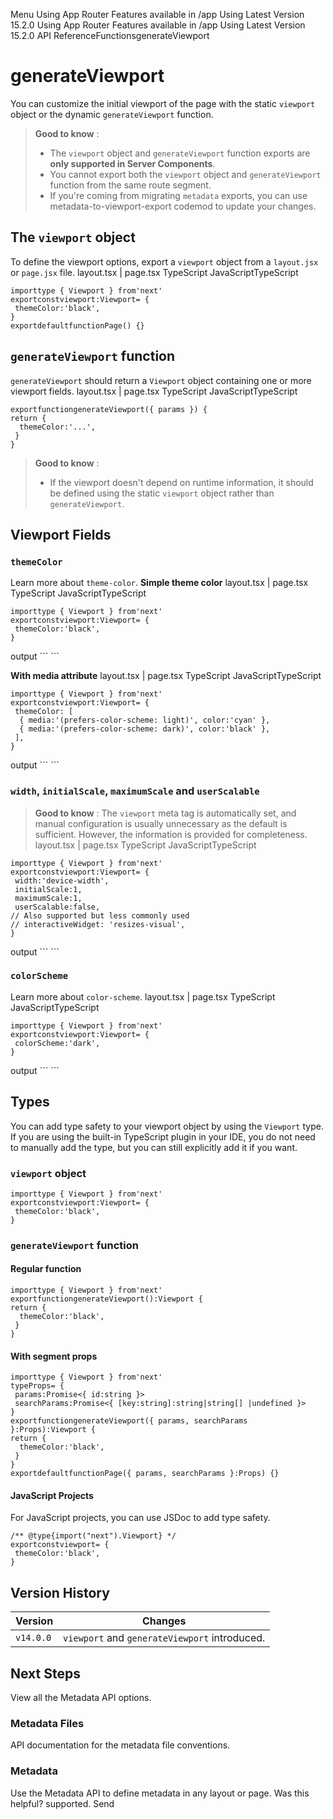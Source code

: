 Menu
Using App Router
Features available in /app
Using Latest Version
15.2.0
Using App Router
Features available in /app
Using Latest Version
15.2.0
API ReferenceFunctionsgenerateViewport
# generateViewport
You can customize the initial viewport of the page with the static `viewport` object or the dynamic `generateViewport` function.
> **Good to know** :
>   * The `viewport` object and `generateViewport` function exports are **only supported in Server Components**.
>   * You cannot export both the `viewport` object and `generateViewport` function from the same route segment.
>   * If you're coming from migrating `metadata` exports, you can use metadata-to-viewport-export codemod to update your changes.
> 

## The `viewport` object
To define the viewport options, export a `viewport` object from a `layout.jsx` or `page.jsx` file.
layout.tsx | page.tsx
TypeScript
JavaScriptTypeScript
```
importtype { Viewport } from'next'
exportconstviewport:Viewport= {
 themeColor:'black',
}
exportdefaultfunctionPage() {}
```

## `generateViewport` function
`generateViewport` should return a `Viewport` object containing one or more viewport fields.
layout.tsx | page.tsx
TypeScript
JavaScriptTypeScript
```
exportfunctiongenerateViewport({ params }) {
return {
  themeColor:'...',
 }
}
```

> **Good to know** :
>   * If the viewport doesn't depend on runtime information, it should be defined using the static `viewport` object rather than `generateViewport`.
> 

## Viewport Fields
### `themeColor`
Learn more about `theme-color`.
**Simple theme color**
layout.tsx | page.tsx
TypeScript
JavaScriptTypeScript
```
importtype { Viewport } from'next'
exportconstviewport:Viewport= {
 themeColor:'black',
}
```

<head> output
```
<metaname="theme-color"content="black" />
```

**With media attribute**
layout.tsx | page.tsx
TypeScript
JavaScriptTypeScript
```
importtype { Viewport } from'next'
exportconstviewport:Viewport= {
 themeColor: [
  { media:'(prefers-color-scheme: light)', color:'cyan' },
  { media:'(prefers-color-scheme: dark)', color:'black' },
 ],
}
```

<head> output
```
<metaname="theme-color"media="(prefers-color-scheme: light)"content="cyan" />
<metaname="theme-color"media="(prefers-color-scheme: dark)"content="black" />
```

### `width`, `initialScale`, `maximumScale` and `userScalable`
> **Good to know** : The `viewport` meta tag is automatically set, and manual configuration is usually unnecessary as the default is sufficient. However, the information is provided for completeness.
layout.tsx | page.tsx
TypeScript
JavaScriptTypeScript
```
importtype { Viewport } from'next'
exportconstviewport:Viewport= {
 width:'device-width',
 initialScale:1,
 maximumScale:1,
 userScalable:false,
// Also supported but less commonly used
// interactiveWidget: 'resizes-visual',
}
```

<head> output
```
<meta
name="viewport"
content="width=device-width, initial-scale=1, maximum-scale=1, user-scalable=no"
/>
```

### `colorScheme`
Learn more about `color-scheme`.
layout.tsx | page.tsx
TypeScript
JavaScriptTypeScript
```
importtype { Viewport } from'next'
exportconstviewport:Viewport= {
 colorScheme:'dark',
}
```

<head> output
```
<metaname="color-scheme"content="dark" />
```

## Types
You can add type safety to your viewport object by using the `Viewport` type. If you are using the built-in TypeScript plugin in your IDE, you do not need to manually add the type, but you can still explicitly add it if you want.
### `viewport` object
```
importtype { Viewport } from'next'
exportconstviewport:Viewport= {
 themeColor:'black',
}
```

### `generateViewport` function
#### Regular function
```
importtype { Viewport } from'next'
exportfunctiongenerateViewport():Viewport {
return {
  themeColor:'black',
 }
}
```

#### With segment props
```
importtype { Viewport } from'next'
typeProps= {
 params:Promise<{ id:string }>
 searchParams:Promise<{ [key:string]:string|string[] |undefined }>
}
exportfunctiongenerateViewport({ params, searchParams }:Props):Viewport {
return {
  themeColor:'black',
 }
}
exportdefaultfunctionPage({ params, searchParams }:Props) {}
```

#### JavaScript Projects
For JavaScript projects, you can use JSDoc to add type safety.
```
/** @type{import("next").Viewport} */
exportconstviewport= {
 themeColor:'black',
}
```

## Version History
Version| Changes  
---|---  
`v14.0.0`| `viewport` and `generateViewport` introduced.  
## Next Steps
View all the Metadata API options.
### Metadata Files
API documentation for the metadata file conventions.
### Metadata
Use the Metadata API to define metadata in any layout or page.
Was this helpful?
supported.
Send
